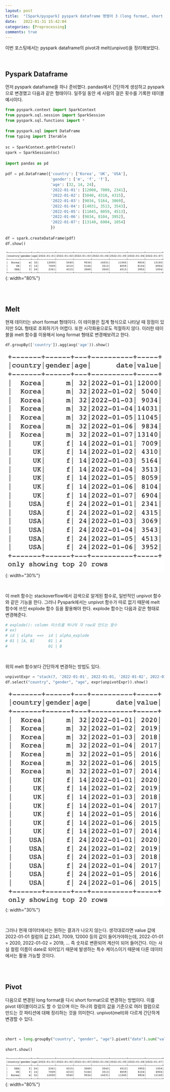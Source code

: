 ```yaml
---
layout: post
title:  "[Spark/pyspark] pyspark dataframe 명령어 3 (long format, short format) / melt(unpivot), pivot"
date:   2022-01-31 15:42:04
categories: [Preprocessing]
comments: true
---
```


이번 포스팅에서는 pyspark dataframe의 pivot과 melt(unpivot)을 정리해보았다.

<br>

## Pyspark Dataframe

먼저 pyspark dataframe을 하나 준비했다. pandas에서 간단하게 생성하고 pyspark으로 변경했고 다음과 같은 형태이다. 일주일 동안 세 사람의 걸은 횟수를 기록한 테이블 예시이다.

```python
from pyspark.context import SparkContext
from pyspark.sql.session import SparkSession
from pyspark.sql.functions import *

from pyspark.sql import DataFrame
from typing import Iterable 

sc = SparkContext.getOrCreate()
spark = SparkSession(sc)

import pandas as pd

pdf = pd.DataFrame({'country': ['Korea', 'UK', 'USA'],
                    'gender': ['m', 'f', 'f'],
                    'age': [32, 14, 24],
                    '2022-01-01': [12000, 7009, 2341],
                    '2022-01-02': [5040, 4310, 4315],
                    '2022-01-03': [9034, 5164, 3069],
                    '2022-01-04': [14031, 3513, 3543],
                    '2022-01-05': [11045, 8059, 4513],
                    '2022-01-06': [9834, 8104, 3952],
                    '2022-01-07': [13140, 6904, 1054]
                    })

df = spark.createDataFrame(pdf)
df.show()
```

![1](/!contents_plot/2022-01-31-pyspark4-1.jpg){: width="80%"}

<br>
<br>

## Melt

현재 데이터는 short format 형태이다. 이 테이블은 집계 형식으로 나타날 때 장점이 있지만 SQL 형태로 조회하기가 어렵다. 또한 시각화용으로도 적절하지 않다. 이러한 테이블을 melt 함수를 이용해서 long format 형태로 변경해보려고 한다.

```python
df.groupBy(['country']).agg(avg('age')).show()
```

![2](/!contents_plot/2022-01-31-pyspark4-2.jpg){: width="30%"}

<br>

이 melt 함수는 stackoverflow에서 검색으로 알게된 함수로, 일반적인 unpivot 함수와 같은 기능을 한다. 그러나 Pyspark에서는 unpivot 함수가 따로 없기 때문에 melt 함수에 쓰인 explode 함수 등을 활용해야 한다. explode 함수는 다음과 같은 형태로 변경해준다.

```python
# explode(): column 리스트를 하나의 각 row로 만드는 함수
# ex) 
# id | alpha  ==>  id | alpha_explode
# 01 | [A, B]      01 | A
#                  01 | B
```

<br>

위의 melt 함수보다 간단하게 변경하는 방법도 있다.

```python
unpivotExpr = "stack(7, '2022-01-01', 2022-01-01, '2022-01-02', 2022-01-02, '2022-01-03', 2022-01-03, '2022-01-04', 2022-01-04, '2022-01-05', 2022-01-05, '2022-01-06', 2022-01-06, '2022-01-07', 2022-01-07) as (date, value)"
df.select("country", "gender", "age", expr(unpivotExpr)).show()
```

![3](/!contents_plot/2022-01-31-pyspark4-3.jpg){: width="30%"}

<br>

그러나 현재 데이터에서는 원하는 결과가 나오지 않는다. 생각대로라면 value 값에 2022-01-01 컬럼의 값 2341, 7009, 12000 등의 값이 들어가야하는데, 2022-01-01 = 2020, 2022-01-02 = 2019, ... 즉 숫자로 변환되어 계산이 되어 들어간다. 이는 사실 컬럼 이름이 date로 되어있기 때문에 발생하는 특수 케이스이기 때문에 다른 데이터에서는 활용 가능할 것이다.

<br>
<br>

## Pivot

다음으로 변경된 long format을 다시 short format으로 변경하는 방법이다. 이를 pivot 테이블이라고도 할 수 있으며 이는 하나의 컬럼의 값을 기준으로 여러 컬럼으로 만드는 것 파티션에 대해 정리하는 것을 의미한다. unpivot(melt)와 다르게 간단하게 변경할 수 있다.

<br>

```python
short = long.groupBy("country", "gender", "age").pivot("date").sum("value")

short.show()
```

![4](/!contents_plot/2022-01-31-pyspark4-4.jpg){: width="80%"}